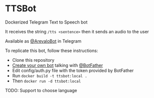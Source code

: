 # TTSBot

Dockerized Telegram Text to Speech bot

It receives the string ```/tts <sentence>``` then it sends an audio to the user

Available as [@ArevaloBot](https://telegram.me/ArevaloBot) in Telegram

To replicate this bot, follow these instructions:

* Clone this repository
* [Create your own bot](https://core.telegram.org/bots#3-how-do-i-create-a-bot) talking with [@BotFather](https://telegram.me/BotFather)
* Edit config/auth.py file with the token provided by BotFather
* Run ```docker build -t ttsbot:local .```
* Then ```docker run -d ttsbot:local```

TODO: Support to choose language

